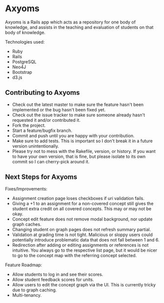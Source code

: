 Axyoms
======

Axyoms is a Rails app which acts as a repository
for one body of knowledge, and assists in the teaching and evaluation of
students on that body of knowledge.

Technologies used:

* Ruby
* Rails
* PostgreSQL
* Neo4J
* Bootstrap
* d3.js

Contributing to Axyoms
-------

* Check out the latest master to make sure the feature hasn't been implemented or the bug hasn't been fixed yet.
* Check out the issue tracker to make sure someone already hasn't requested it and/or contributed it.
* Fork the project.
* Start a feature/bugfix branch.
* Commit and push until you are happy with your contribution.
* Make sure to add tests. This is important so I don't break it in a future version unintentionally.
* Please try not to mess with the Rakefile, version, or history. If you want to have your own version, that is fine, but please isolate to its own commit so I can cherry-pick around it.

Next Steps for Axyoms
-------

Fixes/Improvements:

* Assignment creation page loses checkboxes if uri validation fails.
* Giving a +1 to an assignment for a non-covered concept still gives the student extra credit on all covered concepts.  This may or may not be okay.
* Concept edit feature does not remove modal background, nor update graph caches.
* Changing student on graph pages does not refresh summary partial.
* Validation at grading time is not tight.  Malicious or sloppy users could potentially introduce problematic data that does not fall between 1 and 6.
* Redirection after adding or editing assignments or references is not intuitive.  You always go to the respective list page, but it would be nicer to go to the concept map with the referring concept selected.

Feature Roadmap:

* Allow students to log in and see their scores.
* Allow student feedback scores for units.
* Allow users to edit the concept graph via the UI.  This is currently tricky due to graph caching.
* Multi-tenancy.
